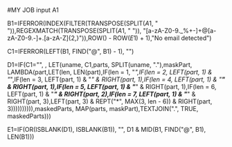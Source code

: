 #MY JOB
input A1

B1=IFERROR(INDEX(FILTER(TRANSPOSE(SPLIT($A$1, " ")),REGEXMATCH(TRANSPOSE(SPLIT($A$1, " ")), "[a-zA-Z0-9._%+-]+@[a-zA-Z0-9.-]+\.[a-zA-Z]{2,}")),ROW() - ROW($E$1) + 1),"No email detected")

C1=IFERROR(LEFT(B1, FIND("@", B1) - 1), "")

D1=IF(C1="", , LET(uname, C1,parts, SPLIT(uname, "."),maskPart, LAMBDA(part,LET(len, LEN(part),IF(len = 1, "*",IF(len = 2, LEFT(part, 1) & "*",IF(len = 3, LEFT(part, 1) & "*" & RIGHT(part, 1),IF(len = 4, LEFT(part, 1) & "**" & RIGHT(part, 1),IF(len = 5, LEFT(part, 1) & "***" & RIGHT(part, 1),IF(len = 6, LEFT(part, 1) & "***" & RIGHT(part, 2),IF(len = 7, LEFT(part, 1) & "***" & RIGHT(part, 3),LEFT(part, 3) & REPT("*", MAX(3, len - 6)) & RIGHT(part, 3)))))))))),maskedParts, MAP(parts, maskPart),TEXTJOIN(".", TRUE, maskedParts)))

E1=IF(OR(ISBLANK(D1), ISBLANK(B1)), "", D1 & MID(B1, FIND("@", B1), LEN(B1)))
